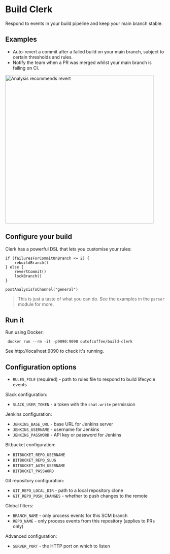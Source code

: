Build Clerk
===========

Respond to events in your build pipeline and keep your main branch stable.

## Examples

* Auto-revert a commit after a failed build on your main branch, subject to certain thresholds and rules. 
* Notify the team when a PR was merged whilst your main branch is failing on CI.

<img alt="Analysis recommends revert" src="https://github.com/outofcoffee/build-clerk/raw/master/docs/img/build_analysis_revert.png" width="467">

## Configure your build

Clerk has a powerful DSL that lets you customise your rules:

```
if (failuresForCommitOnBranch <= 2) {
    rebuildBranch()
} else {
    revertCommit()
    lockBranch()
}

postAnalysisToChannel("general")
```

> This is just a taste of what you can do. See the examples in the `parser` module for more.

## Run it

Run using Docker:

	 docker run --rm -it -p9090:9090 outofcoffee/build-clerk

See http://localhost:9090 to check it's running.

## Configuration options

* `RULES_FILE` (required) - path to rules file to respond to build lifecycle events

Slack configuration:

* `SLACK_USER_TOKEN` - a token with the `chat.write` permission

Jenkins configuration:

* `JENKINS_BASE_URL` - base URL for Jenkins server
* `JENKINS_USERNAME` - username for Jenkins
* `JENKINS_PASSWORD` - API key or password for Jenkins

Bitbucket configuration:

* `BITBUCKET_REPO_USERNAME`
* `BITBUCKET_REPO_SLUG`
* `BITBUCKET_AUTH_USERNAME`
* `BITBUCKET_PASSWORD`

Git repository configuration:

* `GIT_REPO_LOCAL_DIR` - path to a local repository clone
* `GIT_REPO_PUSH_CHANGES` - whether to push changes to the remote

Global filters:

* `BRANCH_NAME` - only process events for this SCM branch
* `REPO_NAME` - only process events from this repository (applies to PRs only)

Advanced configuration:

* `SERVER_PORT` - the HTTP port on which to listen
